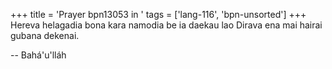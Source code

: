 +++
title = 'Prayer bpn13053 in '
tags = ['lang-116', 'bpn-unsorted']
+++
Hereva helagadia bona kara namodia be ia daekau lao Dirava ena mai hairai gubana dekenai.

-- Bahá'u'lláh
